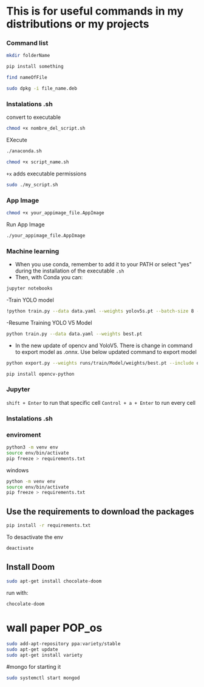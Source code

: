 # This is for useful commands in my distributions or my projects

### Command list

```bash
mkdir folderName
```
```bash 
pip install something
```
```bash 
find nameOfFile
```
```bash 
sudo dpkg -i file_name.deb
```

### Instalations .sh

convert to executable 
```bash 
chmod +x nombre_del_script.sh
```

EXecute
```bash
./anaconda.sh
```

```bash 
chmod +x script_name.sh
```
`+x` adds executable permissions
```bash
sudo ./my_script.sh 
```
### App Image
```bash 
chmod +x your_appimage_file.AppImage
```
Run App Image
```bash
./your_appimage_file.AppImage
```
### Machine learning
- When you use conda, remember to add it to your PATH or select "yes" during the installation of the executable `.sh`
- Then, with Conda you can:
```bash
jupyter notebooks
```
-Train YOLO model
```bash
!python train.py --data data.yaml --weights yolov5s.pt --batch-size 8 --name Model --img 640 --epochs 150
```
-Resume Training YOLO V5 Model
```bash
python train.py --data data.yaml --weights best.pt
```
- In the new update of opencv and YoloV5. There is change in command  to export model as .onnx. Use below updated command to export model
```bash
python export.py --weights runs/train/Model/weights/best.pt --include onnx --simplify --opset 12
```
```bash
pip install opencv-python
```

### Jupyter
`shift + Enter` to run that specific cell
`Control + a + Enter` to run every cell

### Instalations .sh

### enviroment 
```bash 
python3 -m venv env
source env/bin/activate
pip freeze > requirements.txt
```
windows
```bash
python -m venv env
source env/bin/activate
pip freeze > requirements.txt
```
## Use the requirements to download the packages
```bash
pip install -r requirements.txt 
```
To desactivate the env 
```bash
deactivate
```

## Install Doom
```bash
sudo apt-get install chocolate-doom
```
run with:
```bas
chocolate-doom
```

# wall paper POP_os
```bash
sudo add-apt-repository ppa:variety/stable
sudo apt-get update
sudo apt-get install variety
```

#mongo for starting it 
```bash
sudo systemctl start mongod
```
